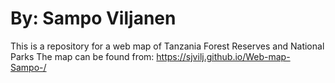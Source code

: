 # By: Sampo Viljanen
This is a repository for a web map of Tanzania Forest Reserves and National Parks
The map can be found from: https://sjvilj.github.io/Web-map-Sampo-/
